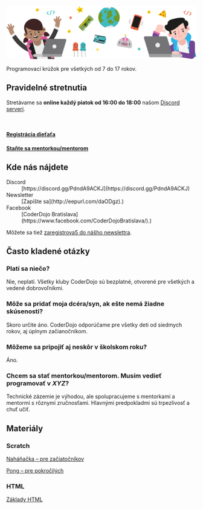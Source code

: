 ![Hlavička](/assets/img/dojo.6aad1d2.png)

<p class="text-center">Programovací krúžok pre všetkých od 7 do 17 rokov.</p>

## Pravidelné stretnutia

Stretávame sa **online každý piatok od 16:00 do 18:00** našom [Discord serveri](https://discord.gg/PdndA9ACKJ).

<br/>

#### [Registrácia dieťaťa](https://docs.google.com/forms/d/e/1FAIpQLSfV8cmF9KktHqPk3SQiOqjbeJDS50jD4XcU7haI6MCXIP4k6w/viewform)

#### [Staňte sa mentorkou/mentorom](https://docs.google.com/forms/d/e/1FAIpQLSf_SYdv5ENVy5CTTLhxltdLArdJAqKsWpGDVH6pUFYf5HLu1A/viewform)

## Kde nás nájdete

<dl>
<dt>Discord</dt>
<dd>[https://discord.gg/PdndA9ACKJ](https://discord.gg/PdndA9ACKJ)</dd>

<dt>Newsletter</dt>
<dd>[Zapíšte sa](http://eepurl.com/daODgz).)</dd>

<dt>Facebook</dt>
<dd>[CoderDojo Bratislava](https://www.facebook.com/CoderDojoBratislava/).)</dd>
</dl>

Môžete sa tiež [zaregistrova5 do nášho newslettra](http://eepurl.com/daODgz).

## Často kladené otázky

### Platí sa niečo?

Nie, neplatí. Všetky kluby CoderDojo sú bezplatné, otvorené pre všetkých a vedené dobrovoľníkmi.

### Môže sa pridať moja dcéra/syn, ak ešte nemá žiadne skúsenosti?

Skoro určite áno. CoderDojo odporúčame pre všetky deti od siedmych rokov, aj úplnym začianočníkom.

### Môžeme sa pripojiť aj neskôr v školskom roku?

Áno.

### Chcem sa stať mentorkou/mentorom. Musím vedieť programovať v _XYZ_?

Technické zázemie je výhodou, ale spolupracujeme s mentorkami a mentormi s rôznymi zručnosťami. Hlavnými predpokladmi sú trpezlivosť a chuť učiť.

## Materiály

### Scratch

[Naháňačka – pre začiatočníkov](https://docs.google.com/document/d/1YQSOOQEWbXsx7pRl98ljtWHRBQPrEXM7sof56AoU71Y/edit?usp=sharing)

[Pong – pre pokročilých](https://docs.google.com/document/d/1UPAS64Zjh9D3X8AcxM_AxhaeEgOrMfAL7P7tqbHMvYQ/edit?usp=sharing)

### HTML

[Základy HTML](https://repl.it/@eronisko/SeminarnyDen)
